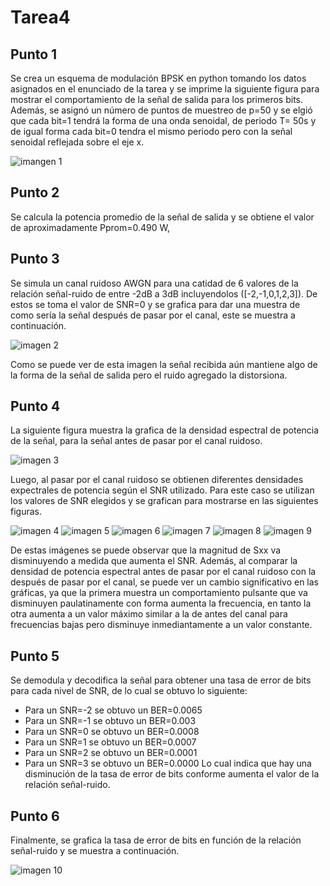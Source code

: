 # Tarea4
## Punto 1

Se crea un esquema de modulación BPSK en python tomando los datos asignados en el enunciado de la tarea y se imprime la siguiente figura para mostrar el comportamiento de la señal de salida para los primeros bits. Además, se asignó un número de puntos de muestreo de p=50 y se elgió que cada bit=1 tendrá la forma de una onda senoidal, de periodo T= 50s y de igual forma cada bit=0 tendra el mismo periodo pero con la señal senoidal reflejada sobre el eje x.

![imangen 1](Tx.png)

## Punto 2

Se calcula la potencia promedio de la señal de salida y se obtiene el valor de aproximadamente Pprom=0.490 W,

## Punto 3

Se simula un canal ruidoso AWGN para una catidad de 6 valores de la relación señal-ruido de entre -2dB a 3dB incluyendolos ([-2,-1,0,1,2,3]). De estos se toma el valor de SNR=0 y se grafica para dar una muestra de como sería la señal después de pasar por el canal, este se muestra a continuación.

![imagen 2](Rx.png)

Como se puede ver de esta imagen la señal recibida aún mantiene algo de la forma de la señal de salida pero el ruido agregado la distorsiona.

## Punto 4

La siguiente figura muestra la grafica de la densidad espectral de potencia de la señal, para la señal antes de pasar por el canal ruidoso.

![imagen 3](PDSTx.png)

Luego, al pasar por el canal ruidoso se obtienen diferentes densidades expectrales de potencia según el SNR utilizado. Para este caso se utilizan los valores de SNR elegidos y se grafican para mostrarse en las siguientes figuras.

![imagen 4](PDSRx-2.png) 
![imagen 5](PDSRx-1.png)
![imagen 6](PDSRx0.png)
![imagen 7](PDSRx1.png)
![imagen 8](PDSRx2.png)
![imagen 9](PDSRx3.png)

De estas imágenes se puede observar que la magnitud de Sxx va disminuyendo a medida que aumenta el SNR. Además, al comparar la densidad de potencia espectral antes de pasar por el canal ruidoso con la después de pasar por el canal, se puede ver un cambio significativo en las gráficas, ya que la primera muestra un comportamiento pulsante que va disminuyen paulatinamente con forma aumenta la frecuencia, en tanto la otra aumenta a un valor máximo similar a la de antes del canal para frecuencias bajas pero disminuye inmediantamente a un valor constante.

## Punto 5

Se demodula y decodifica la señal para obtener una tasa de error de bits para cada nivel de SNR, de lo cual se obtuvo lo siguiente:
* Para un SNR=-2 se obtuvo un BER=0.0065
* Para un SNR=-1 se obtuvo un BER=0.003
* Para un SNR=0 se obtuvo un BER=0.0008
* Para un SNR=1 se obtuvo un BER=0.0007
* Para un SNR=2 se obtuvo un BER=0.0001
* Para un SNR=3 se obtuvo un BER=0.0000
Lo cual indica que hay una disminución de la tasa de error de bits conforme aumenta el valor de la relación señal-ruido.

## Punto 6

Finalmente, se grafica la tasa de error de bits en función de la relación señal-ruido y se muestra a continuación.

![imagen 10](BERvsSNR.png)

